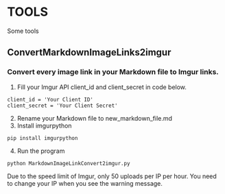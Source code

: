 # TOOLS
Some tools

## ConvertMarkdownImageLinks2imgur
### Convert every image link in your Markdown file to Imgur links.

1. Fill your Imgur API client_id and client_secret in code below.
```
client_id = 'Your Client ID'
client_secret = 'Your Client Secret'
```
2. Rename your Markdown file to new_markdown_file.md
3. Install imgurpython
```
pip install imgurpython
```
4. Run the program
```
python MarkdownImageLinkConvert2imgur.py
```

Due to the speed limit of Imgur, only 50 uploads per IP per hour. You need to change your IP when you see the warning message.
